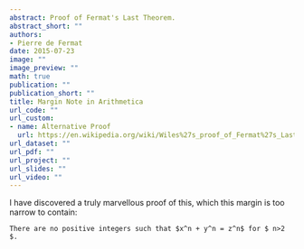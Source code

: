 ```yaml
---
abstract: Proof of Fermat's Last Theorem.
abstract_short: ""
authors:
- Pierre de Fermat
date: 2015-07-23
image: ""
image_preview: ""
math: true
publication: ""
publication_short: ""
title: Margin Note in Arithmetica
url_code: ""
url_custom:
- name: Alternative Proof
  url: https://en.wikipedia.org/wiki/Wiles%27s_proof_of_Fermat%27s_Last_Theorem
url_dataset: ""
url_pdf: ""
url_project: ""
url_slides: ""
url_video: ""
---
```


I have discovered a truly marvellous proof of this, which this margin
is too narrow to contain:

    There are no positive integers such that $x^n + y^n = z^n$ for $ n>2 $.

